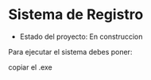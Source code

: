 <h1>Sistema de Registro</h1>

- Estado del proyecto: En construccion

Para ejecutar el sistema debes poner:

copiar el .exe
